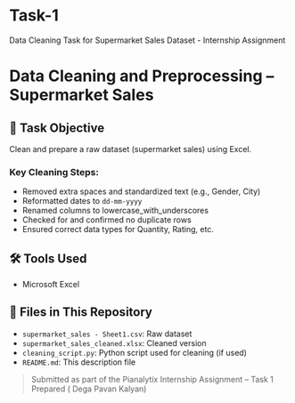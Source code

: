 # Task-1
Data Cleaning Task for Supermarket Sales Dataset - Internship Assignment
# Data Cleaning and Preprocessing – Supermarket Sales

## 📌 Task Objective
Clean and prepare a raw dataset (supermarket sales) using Excel.

### Key Cleaning Steps:
- Removed extra spaces and standardized text (e.g., Gender, City)
- Reformatted dates to `dd-mm-yyyy`
- Renamed columns to lowercase_with_underscores
- Checked for and confirmed no duplicate rows
- Ensured correct data types for Quantity, Rating, etc.

## 🛠️ Tools Used
- Microsoft Excel

## 📁 Files in This Repository
- `supermarket_sales - Sheet1.csv`: Raw dataset
- `supermarket_sales_cleaned.xlsx`: Cleaned version
- `cleaning_script.py`: Python script used for cleaning (if used)
- `README.md`: This description file

> Submitted as part of the Pianalytix Internship Assignment – Task 1
Prepared ( Dega Pavan Kalyan)
